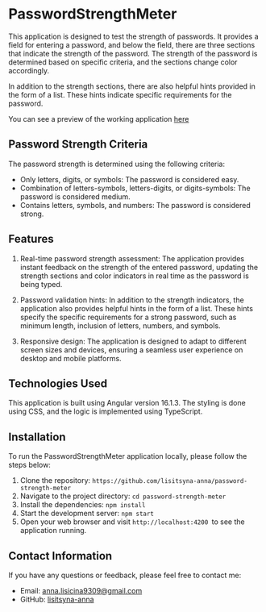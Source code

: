 # PasswordStrengthMeter

This application is designed to test the strength of passwords. It provides a field for entering a
password, and below the field, there are three sections that indicate the strength of the password.
The strength of the password is determined based on specific criteria, and the sections change color
accordingly.

In addition to the strength sections, there are also helpful hints provided in the form of a list.
These hints indicate specific requirements for the password.

You can see a preview of the working application
[here](https://lisitsyna-anna.github.io/password-strength-meter/)

## Password Strength Criteria

The password strength is determined using the following criteria:

- Only letters, digits, or symbols: The password is considered easy.
- Combination of letters-symbols, letters-digits, or digits-symbols: The password is considered
  medium.
- Contains letters, symbols, and numbers: The password is considered strong.

## Features

1. Real-time password strength assessment: The application provides instant feedback on the strength
   of the entered password, updating the strength sections and color indicators in real time as the
   password is being typed.
2. Password validation hints: In addition to the strength indicators, the application also provides
   helpful hints in the form of a list. These hints specify the specific requirements for a strong
   password, such as minimum length, inclusion of letters, numbers, and symbols.

3. Responsive design: The application is designed to adapt to different screen sizes and devices,
   ensuring a seamless user experience on desktop and mobile platforms.

## Technologies Used

This application is built using Angular version 16.1.3. The styling is done using CSS, and the logic
is implemented using TypeScript.

## Installation

To run the PasswordStrengthMeter application locally, please follow the steps below:

1. Clone the repository: `https://github.com/lisitsyna-anna/password-strength-meter`
2. Navigate to the project directory: `cd password-strength-meter`
3. Install the dependencies: `npm install`
4. Start the development server: `npm start`
5. Open your web browser and visit `http://localhost:4200 `to see the application running.

## Contact Information

If you have any questions or feedback, please feel free to contact me:

- Email: [anna.lisicina9309@gmail.com](mailto:anna.lisicina9309@gmail.com)
- GitHub: [lisitsyna-anna](https://github.com/lisitsyna-anna)

